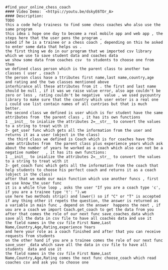     #find_your_online_chess_coach
    #### Video Demo:  <https://youtu.be/dskyE6TOr_A>
    #### Description:
    TODO
    this a code help trainess to find some chess coaches who also use the same program
    this idea i hope one day to become a real mobile app and web app , the steps here that the user pens the program ,
    asked if he is a trainee or a chess coach , depending on this he asked to enter some data that helps us .
    the first thing we do in our program that we imported csv library which we use to save student data and coaches data
    we show some data from coaches csv  to students to choose one from them
    we defined class person which is the parent class to another two classes ( user , coach )
    the person class hase a ttributes first name,last name,country,age  and rating and the two classes mentioned above
    interhirance all these attributes from it . the first and last name should be null , if it was we raise value error, also age couldn't be
    zero or less , rating couldn't be negative  value , we used pycountry library to make sure that the country which user enter is a real one
    i could use list contain names of all cuntries but that is much better.
    the second class we defined is user which is for student have the same attributes from  the parent class , it has its own functions
    1 __init__ to inialize the attributes 2=__str__ to convert the values to a string to treat with it
    3- get_user func which gets all the information from the user and returns it as a user (object in the class)
     the third class we defined is Coach which is for coaches have the same attributes from  the parent class plus experience years which ask about the number of years he worked as a coach which also can not be a negative number   , it has its own functions:
    1 __init__ to inialize the attributes 2=__str__ to convert the values to a string to treat with it
    3- get_coach func which gets all the information from the coach that help students to choose his perfect coach and returns it as a coach  (object in the class)
    after that we made our main function which use another funcs , first we use know_the_user func
    it is a while true loop , asks the user "If you are a coach type 'c', if you are a trainee type 't': ").we
    use here two methods strip() and lower() so if "C" or "T" is accepted if any thing other it repets the question, the answer is returned as
    a variable in main func , depend on the answer  happens the next , if uou are a coach we import Coach.get_coach to get the data from you
    after that comes the role of our next func save_coaches_data which save all the data in csv file to have all coaches data and use it
    the field names in the csv file First Name,Last Name,Country,Age,Rating,experience Years
    and here your role as a coach finished and after that you can receive requests from students
    on the other hand if you are a trainee comes the role of our next func save_user _data which save all the data in csv file to have all students  data and use it
    the field names in the csv file First Name,Last Name,Country,Age,Rating comes the next func choose_coach which read coaches csv and ask you to choose one



